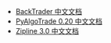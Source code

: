 +   [BackTrader 中文文档](docs/backtrader/README.md)
+   [PyAlgoTrade 0.20 中文文档](docs/pyalgotrd_020/README.md)
+   [Zipline 3.0 中文文档](docs/zipline_30/README.md)